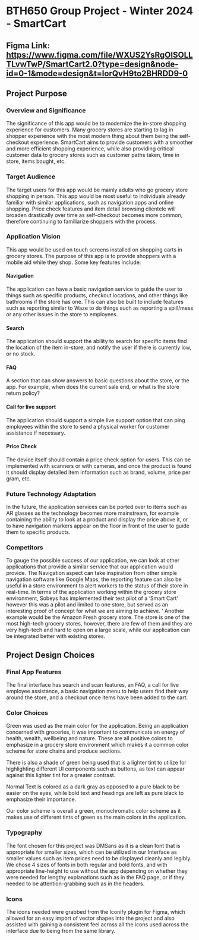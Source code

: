 # BTH650 Group Project - Winter 2024 - SmartCart

## Figma Link: https://www.figma.com/file/WXUS2YsRgOlSOLLTLvwTwP/SmartCart2.0?type=design&node-id=0-1&mode=design&t=IorQvH9to2BHRDD9-0

## Project Purpose

### Overview and Significance 

The significance of this app would be to modernize the in-store shopping experience for customers. Many grocery stores are starting to lag in shopper experience with the most modern thing about them being the self-checkout experience. SmartCart aims to provide customers with a smoother and more efficient shopping experience, while also providing critical customer data to grocery stores such as customer paths taken, time in store, items bought, etc.

### Target Audience

The target users for this app would be mainly adults who go grocery store shopping in person. This app would be most useful to individuals already familiar with similar applications, such as navigation apps and online shopping. Price check features and item detail browsing clientele will broaden drastically over time as self-checkout becomes more common, therefore continuing to familiarize shoppers with the process. 

### Application Vision

This app would be used on touch screens installed on shopping carts in grocery stores. The purpose of this app is to provide shoppers with a mobile aid while they shop. Some key features include:

#### Navigation

The application can have a basic navigation service to guide the user to things such as specific products, checkout locations, and other things like bathrooms if the store has one. This can also be built to include features such as reporting similar to Waze to do things such as reporting a spill/mess or any other issues in the store to employees.

#### Search

The application should support the ability to search for specific items find the location of the item in-store, and notify the user if there is currently low, or no stock.

#### FAQ

A section that can show answers to basic questions about the store, or the app. For example, when does the current sale end, or what is the store return policy? 

#### Call for live support

The application should support a simple live support option that can ping employees within the store to send a physical worker for customer assistance if necessary. 

#### Price Check

The device itself should contain a price check option for users. This can be implemented with scanners or with cameras, and once the product is found it should display detailed item information such as brand, volume, price per gram, etc.


### Future Technology Adaptation

In the future, the application services can be ported over to items such as AR glasses as the technology becomes more mainstream, for example containing the ability to look at a product and display the price above it, or to have navigation markers appear on the floor in front of the user to guide them to specific products.

### Competitors

To gauge the possible success of our application, we can look at other applications that provide a similar service that our application would provide.
The Navigation aspect can take inspiration from other simple navigation software like Google Maps, the reporting feature can also be useful in a store environment to alert workers to the status of their store in real-time.
In terms of the application working within the grocery store environment, Sobeys has implemented their test pilot of a ‘Smart Cart’ however this was a pilot and limited to one store, but served as an interesting proof of concept for what we are aiming to achieve. ’
Another example would be the Amazon Fresh grocery store. The store is one of the most high-tech grocery stores, however, there are few of them and they are very high-tech and hard to open on a large scale, while our application can be integrated better with existing stores.

## Project Design Choices

### Final App Features

The final interface has search and scan features, an FAQ, a call for live employee assistance, a basic navigation menu to help users find their way around the store, and a checkout once items have been added to the cart. 

### Color Choices

Green was used as the main color for the application. Being an application concerned with groceries, it was important to communicate an energy of health, wealth, wellbeing and nature. These are all positive colors to emphasize in a grocery store environment which makes it a common color scheme for store chains and produce sections. 

There is also a shade of green being used that is a lighter tint to utilize for highlighting different UI components such as buttons, as text can appear against this lighter tint for a greater contrast. 

Normal Text is colored as a dark gray as opposed to a pure black to be easier on the eyes, while bold text and headings are left as pure black to emphasize their importance.

Our color scheme is overall a green, monochromatic color scheme as it makes use of different tints of green as the main colors in the application. 

### Typography

The font chosen for this project was DMSans as it is a clean font that is appropriate for smaller sizes, which can be utilized in our Interface as smaller values such as item prices need to be displayed cleanly and legibly. We chose 4 sizes of fonts in both regular and bold fonts, and with appropriate line-height to use without the app depending on whether they were needed for lengthy explanations such as in the FAQ page, or if they needed to be attention-grabbing such as in the headers.

### Icons

The icons needed were grabbed from the Iconify plugin for Figma, which allowed for an easy import of vector shapes into the project and also assisted with gaining a consistent feel across all the icons used across the interface due to being from the same library. 



